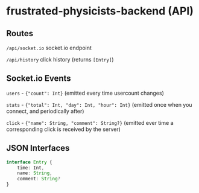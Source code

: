 # frustrated-physicists-backend (API)

## Routes

`/api/socket.io` socket.io endpoint

`/api/history` click history (returns `[Entry]`)

## Socket.io Events

`users` - `{"count": Int}` (emitted every time usercount changes)

`stats` - `{"total": Int, "day": Int, "hour": Int}` (emitted once when you connect, and periodically after)

`click` - `{"name": String, "comment": String?}` (emitted ever time a corresponding click is received by the server)

## JSON Interfaces

```typescript
interface Entry {
    time: Int,
    name: String,
    comment: String?
}
```
